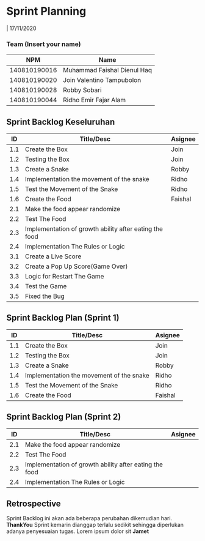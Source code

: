 # Sprint Planning 
| 17/11/2020

### Team (Insert your name)
| NPM           | Name        |
| ------------- |-------------|
| 140810190016  | Muhammad Faishal Dienul Haq |
| 140810190020  | Join Valentino Tampubolon   |
| 140810190028  | Robby Sobari                |
| 140810190044  | Ridho Emir Fajar Alam       |

## Sprint Backlog Keseluruhan 
| ID  | Title/Desc | Asignee | 
| --- | ---------- | ------- | 
| 1.1 | Create the Box | Join |
| 1.2 | Testing the Box | Join |
| 1.3 | Create a Snake | Robby |
| 1.4 | Implementation the movement of the snake | Ridho |
| 1.5 | Test the Movement of the Snake | Ridho |
| 1.6 | Create the Food | Faishal |
| 2.1 | Make the food appear randomize |  |
| 2.2 | Test The Food |  |
| 2.3 | Implementation of growth ability after eating the food |  |
| 2.4 | Implementation The Rules or Logic |  | 
| 3.1 | Create a Live Score |  | 
| 3.2 | Create a Pop Up Score(Game Over) |  |
| 3.3 | Logic for Restart The Game |  | 
| 3.4 | Test the Game |  | 
| 3.5 | Fixed the Bug |  | 



## Sprint Backlog Plan (Sprint 1)
| ID  | Title/Desc | Asignee | 
| --- | ---------- | ------- | 
| 1.1 | Create the Box | Join |
| 1.2 | Testing the Box | Join |
| 1.3 | Create a Snake | Robby |
| 1.4 | Implementation the movement of the snake | Ridho |
| 1.5 | Test the Movement of the Snake | Ridho |
| 1.6 | Create the Food | Faishal |

## Sprint Backlog Plan (Sprint 2)
| ID  | Title/Desc | Asignee | 
| --- | ---------- | ------- | 
| 2.1 | Make the food appear randomize |  |
| 2.2 | Test The Food |  |
| 2.3 | Implementation of growth ability after eating the food |  |
| 2.4 | Implementation The Rules or Logic |  | 

## Retrospective 

Sprint Backlog ini akan ada beberapa perubahan dikemudian hari. **ThankYou**
Sprint kemarin dianggap terlalu sedikit sehingga diperlukan adanya penyesuaian tugas. Lorem ipsum dolor sit **Jamet**
